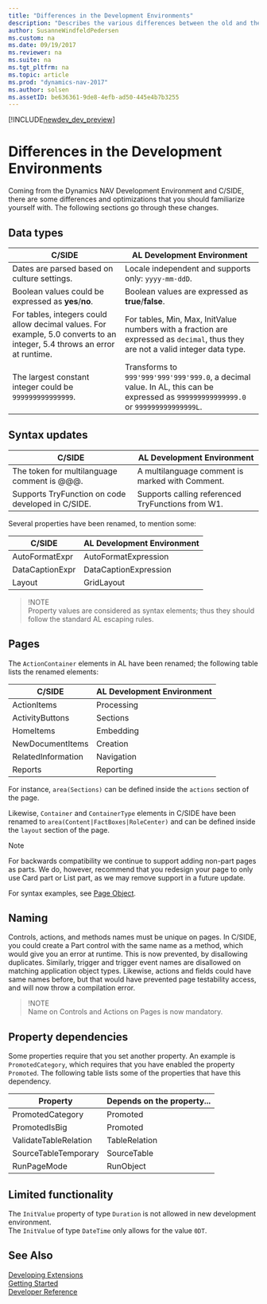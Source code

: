 ```yaml
---
title: "Differences in the Development Environments"
description: "Describes the various differences between the old and the new development environment"
author: SusanneWindfeldPedersen
ms.custom: na
ms.date: 09/19/2017
ms.reviewer: na
ms.suite: na
ms.tgt_pltfrm: na
ms.topic: article
ms.prod: "dynamics-nav-2017"
ms.author: solsen
ms.assetID: be636361-9de8-4efb-ad50-445e4b7b3255
---
```


[!INCLUDE[newdev_dev_preview](includes/newdev_dev_preview.md)]

# Differences in the Development Environments
Coming from the Dynamics NAV Development Environment and C/SIDE, there are some differences and optimizations that you should familiarize yourself with. The following sections go through these changes.  

## Data types
|C/SIDE|AL Development Environment|
|------|---------------------------|
|Dates are parsed based on culture settings.| Locale independent and supports only: ```yyyy-mm-ddD```.|
|Boolean values could be expressed as **yes**/**no**.| Boolean values are expressed as **true**/**false**.|
|For tables, integers could allow decimal values. For example, 5.0 converts to an integer, 5.4 throws an error at runtime.| For tables, Min, Max, InitValue numbers with a fraction are expressed as `decimal`, thus they are not a valid integer data type.|
|The largest constant integer could be `999999999999999`. | Transforms to `999'999'999'999'999.0`, a decimal value. In AL, this can be expressed as `999999999999999.0` or `999999999999999L`.|

## Syntax updates
|C/SIDE|AL Development Environment|
|------|---------------------------|
|The token for multilanguage comment is @@@.|A multilanguage comment is marked with Comment.|
|Supports TryFunction on code developed in C/SIDE.|Supports calling referenced TryFunctions from W1.|  

Several properties have been renamed, to mention some:

|C/SIDE|AL Development Environment|
|------|---------------------------|
|AutoFormatExpr|AutoFormatExpression|   
|DataCaptionExpr|DataCaptionExpression|
|Layout|GridLayout|

> !NOTE  
> Property values are considered as syntax elements; thus they should follow the standard AL escaping rules. 

## Pages
The ```ActionContainer``` elements in AL have been renamed; the following table lists the renamed elements:

|C/SIDE|AL Development Environment|
|------|---------------------------|
|ActionItems       | Processing    |
|ActivityButtons   | Sections      |
|HomeItems         | Embedding     |
|NewDocumentItems  | Creation      |
|RelatedInformation| Navigation    |
|Reports           | Reporting     |

For instance, ```area(Sections)``` can be defined inside the ```actions``` section of the page.

Likewise, ```Container``` and ```ContainerType``` elements in C/SIDE have been renamed to ```area(Content|FactBoxes|RoleCenter)``` and can be defined inside the ```layout``` section of the page.

> [!NOTE]
> For backwards compatibility we continue to support adding non-part pages as parts. We do, however, recommend that you redesign your page to only use Card part or List part, as we may remove support in a future update. 


For syntax examples, see [Page Object](devenv-page-object.md).

## Naming
Controls, actions, and methods names must be unique on pages. In C/SIDE, you could create a Part control with the same name as a method, which would give you an error at runtime. This is now prevented, by disallowing duplicates. Similarly, trigger and trigger event names are disallowed on matching application object types. Likewise, actions and fields could have same names before, but that would have prevented page testability access, and will now throw a compilation error. 


> !NOTE  
> Name on Controls and Actions on Pages is now mandatory. 

## Property dependencies
Some properties require that you set another property. An example is ```PromotedCategory```, which requires that you have enabled the property ```Promoted```. The following table lists some of the properties that have this dependency.

|Property|Depends on the property...|
|--------|-------------|
|PromotedCategory|Promoted|
|PromotedIsBig|Promoted|
|ValidateTableRelation|TableRelation|
|SourceTableTemporary|SourceTable|
|RunPageMode|RunObject|

## Limited functionality 

The ```InitValue``` property of type ```Duration``` is not allowed in new development environment.   
The ```InitValue``` of type ```DateTime``` only allows for the value ```0DT```.  

## See Also
[Developing Extensions](devenv-dev-overview.md)  
[Getting Started](devenv-get-started.md)    
[Developer Reference](devenv-reference-overview.md)  
